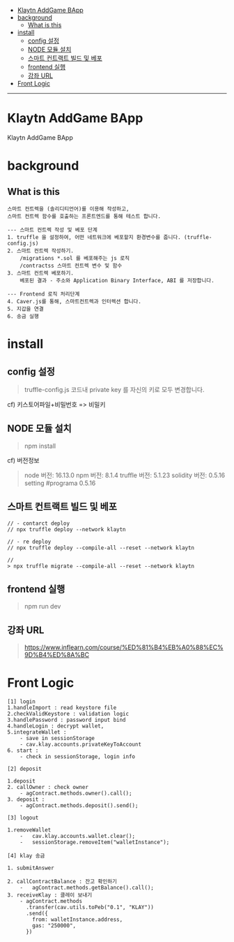 - [Klaytn AddGame BApp](#klaytn-addgame-bapp)
- [background](#background)
  - [What is this](#what-is-this)
- [install](#install)
  - [config 설정](#config-설정)
  - [NODE 모듈 설치](#node-모듈-설치)
  - [스마트 컨트랙트 빌드 및 베포](#스마트-컨트랙트-빌드-및-베포)
  - [frontend 실행](#frontend-실행)
  - [강좌 URL](#강좌-url)
- [Front Logic](#front-logic)

--- 

# Klaytn AddGame BApp

Klaytn AddGame BApp

# background 

## What is this 

```
스마트 컨트렉을 (솔리디티언어)를 이용해 작성하고, 
스마트 컨트렉 함수를 호출하는 프론트엔드를 통해 테스트 합니다.

--- 스마트 컨트렉 작성 및 베포 단계
1. truffle 을 설정하여, 어떤 네트워크에 베포할지 환경변수를 줍니다. (truffle-config.js)
2. 스마트 컨트렉 작성하기.
    /migrations *.sol 를 베포해주는 js 로직
    /contractss 스마트 컨트렉 변수 및 함수 
3. 스마트 컨트렉 베포하기.  
    베포된 결과 - 주소와 Application Binary Interface, ABI 를 저장합니다.

--- Frontend 로직 처리단계 
4. Caver.js를 통해, 스마트컨트렉과 인터렉션 합니다.
5. 지갑을 연결
6. 송금 실행

```

# install 

## config 설정
> truffle-config.js 코드내 private key 를 자신의 키로 모두 변경합니다.

cf) 키스토어파일+비밀번호 => 비밀키

## NODE 모듈 설치

> npm install

cf) 버전정보

> node 버전: 16.13.0
> npm 버전: 8.1.4
> truffle 버전: 5.1.23
> solidity 버전: 0.5.16
> setting #programa 0.5.16


## 스마트 컨트랙트 빌드 및 베포

```
// - contarct deploy
// npx truffle deploy --network klaytn

// - re deploy
// npx truffle deploy --compile-all --reset --network klaytn

// 
> npx truffle migrate --compile-all --reset --network klaytn
```

## frontend 실행

> npm run dev


## 강좌 URL

> https://www.inflearn.com/course/%ED%81%B4%EB%A0%88%EC%9D%B4%ED%8A%BC


# Front Logic

```
[1] login
1.handleImport : read keystore file 
2.checkValidKeystore : validation logic
3.handlePassword : password input bind
4.handleLogin : decrypt wallet, 
5.integrateWallet : 
    - save in sessionStorage 
    - cav.klay.accounts.privateKeyToAccount
6. start : 
    - check in sessionStorage, login info

[2] deposit

1.deposit
2. callOwner : check owner
    - agContract.methods.owner().call();
3. deposit : 
    - agContract.methods.deposit().send();

[3] logout

1.removeWallet
    -   cav.klay.accounts.wallet.clear();
    -   sessionStorage.removeItem("walletInstance");

[4] klay 송금

1. submitAnswer

2. callContractBalance : 잔고 확인하기
    -   agContract.methods.getBalance().call();
3. receiveKlay : 클레이 보내기
    - agContract.methods
      .transfer(cav.utils.toPeb("0.1", "KLAY"))
      .send({
        from: walletInstance.address,
        gas: "250000",
      })


```